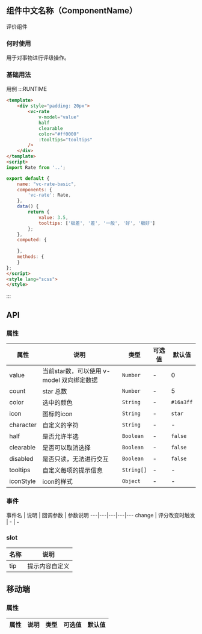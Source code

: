 ## 组件中文名称（ComponentName）
评价组件

### 何时使用
用于对事物进行评级操作。

### 基础用法
用例
:::RUNTIME
```html
<template>
	<div style="padding: 20px">
		<vc-rate
			v-model="value"
			half
			clearable
			color="#ff0000"
			:tooltips="tooltips"
		/>
	</div>
</template>
<script>
import Rate from '..';

export default {
	name: "vc-rate-basic",
	components: {
		'vc-rate': Rate,
	},
	data() {
		return {
			value: 3.5,
			tooltips: ['极差', '差', '一般', '好', '极好']
		};
	},
	computed: {
		
	},
	methods: {
	}
};
</script>
<style lang="scss">
</style>
```
:::

## API

### 属性
属性 | 说明 | 类型 | 可选值 | 默认值
---|---|---|---|---
value | 当前star数，可以使用 v-model 双向绑定数据 | `Number` | - | 0
count | star 总数	 | `Number` | - | 5
color | 选中的颜色 | `String` | - | `#16a3ff`
icon | 图标的icon | `String`| - | `star`
character | 自定义的字符 | `String` | - | - 
half | 是否允许半选 | `Boolean` | - | `false`
clearable | 是否可以取消选择 | `Boolean` | - | `false`
disabled | 是否只读，无法进行交互 | `Boolean` | - | `false`
tooltips | 自定义每项的提示信息 | `String[]` | - | -
iconStyle | icon的样式 | `Object` | - | -

### 事件
事件名 | 说明 | 回调参数 | 参数说明
---|---|---|---|---
change | 评分改变时触发 | - | -

### slot
名称 | 说明 
---|---
tip | 提示内容自定义

## 移动端

### 属性
属性 | 说明 | 类型 | 可选值 | 默认值
---|---|---|---|---

